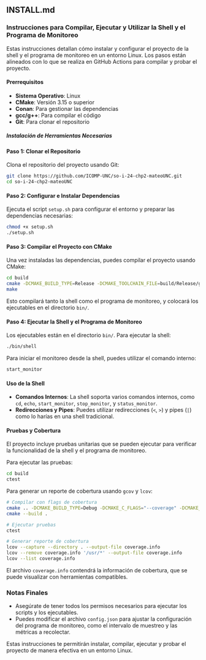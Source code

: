 ## INSTALL.md

### Instrucciones para Compilar, Ejecutar y Utilizar la Shell y el Programa de Monitoreo

Estas instrucciones detallan cómo instalar y configurar el proyecto de la shell y el programa de monitoreo en un entorno Linux. Los pasos están alineados con lo que se realiza en GitHub Actions para compilar y probar el proyecto.

#### Prerrequisitos

- **Sistema Operativo**: Linux
- **CMake**: Versión 3.15 o superior
- **Conan**: Para gestionar las dependencias
- **gcc/g++**: Para compilar el código
- **Git**: Para clonar el repositorio

##### Instalación de Herramientas Necesarias

#### Paso 1: Clonar el Repositorio

Clona el repositorio del proyecto usando Git:

```bash
git clone https://github.com/ICOMP-UNC/so-i-24-chp2-mateoUNC.git
cd so-i-24-chp2-mateoUNC
```

#### Paso 2: Configurar e Instalar Dependencias

Ejecuta el script `setup.sh` para configurar el entorno y preparar las dependencias necesarias:

```bash
chmod +x setup.sh
./setup.sh
```

#### Paso 3: Compilar el Proyecto con CMake

Una vez instaladas las dependencias, puedes compilar el proyecto usando CMake:

```bash
cd build
cmake -DCMAKE_BUILD_TYPE=Release -DCMAKE_TOOLCHAIN_FILE=build/Release/generators/conan_toolchain.cmake ../
make
```

Esto compilará tanto la shell como el programa de monitoreo, y colocará los ejecutables en el directorio `bin/`.

#### Paso 4: Ejecutar la Shell y el Programa de Monitoreo

Los ejecutables están en el directorio `bin/`. Para ejecutar la shell:

```bash
./bin/shell
```

Para iniciar el monitoreo desde la shell, puedes utilizar el comando interno:

```bash
start_monitor
```

#### Uso de la Shell

- **Comandos Internos**: La shell soporta varios comandos internos, como `cd`, `echo`, `start_monitor`, `stop_monitor`, y `status_monitor`.
- **Redirecciones y Pipes**: Puedes utilizar redirecciones (`<`, `>`) y pipes (`|`) como lo harías en una shell tradicional.

#### Pruebas y Cobertura

El proyecto incluye pruebas unitarias que se pueden ejecutar para verificar la funcionalidad de la shell y el programa de monitoreo.

Para ejecutar las pruebas:

```bash
cd build
ctest
```

Para generar un reporte de cobertura usando `gcov` y `lcov`:

```bash
# Compilar con flags de cobertura
cmake .. -DCMAKE_BUILD_TYPE=Debug -DCMAKE_C_FLAGS="--coverage" -DCMAKE_CXX_FLAGS="--coverage"
cmake --build .

# Ejecutar pruebas
ctest

# Generar reporte de cobertura
lcov --capture --directory . --output-file coverage.info
lcov --remove coverage.info '/usr/*' --output-file coverage.info
lcov --list coverage.info
```

El archivo `coverage.info` contendrá la información de cobertura, que se puede visualizar con herramientas compatibles.

### Notas Finales

- Asegúrate de tener todos los permisos necesarios para ejecutar los scripts y los ejecutables.
- Puedes modificar el archivo `config.json` para ajustar la configuración del programa de monitoreo, como el intervalo de muestreo y las métricas a recolectar.

Estas instrucciones te permitirán instalar, compilar, ejecutar y probar el proyecto de manera efectiva en un entorno Linux.

